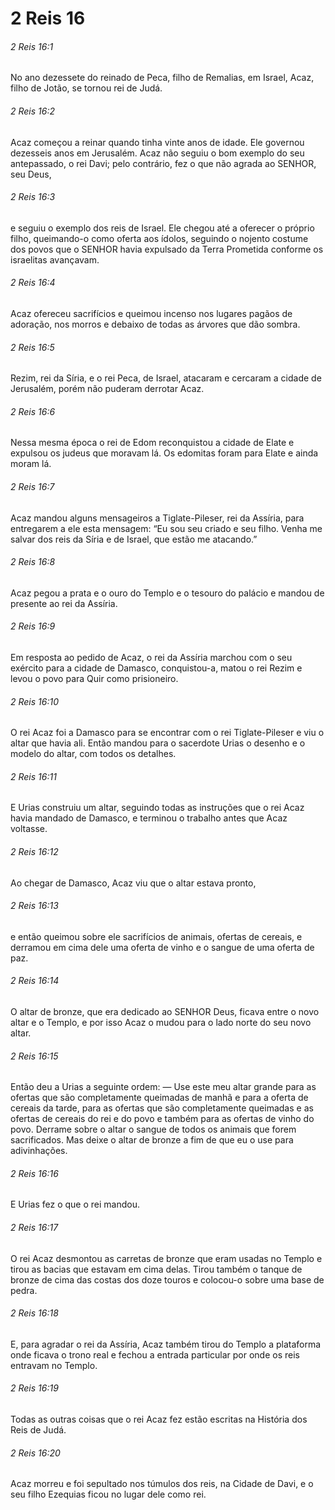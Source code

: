 # 2 Reis 16

###### 2 Reis 16:1

No ano dezessete do reinado de Peca, filho de Remalias, em Israel, Acaz, filho de Jotão, se tornou rei de Judá.

###### 2 Reis 16:2

Acaz começou a reinar quando tinha vinte anos de idade. Ele governou dezesseis anos em Jerusalém. Acaz não seguiu o bom exemplo do seu antepassado, o rei Davi; pelo contrário, fez o que não agrada ao SENHOR, seu Deus,

###### 2 Reis 16:3

e seguiu o exemplo dos reis de Israel. Ele chegou até a oferecer o próprio filho, queimando-o como oferta aos ídolos, seguindo o nojento costume dos povos que o SENHOR havia expulsado da Terra Prometida conforme os israelitas avançavam.

###### 2 Reis 16:4

Acaz ofereceu sacrifícios e queimou incenso nos lugares pagãos de adoração, nos morros e debaixo de todas as árvores que dão sombra.

###### 2 Reis 16:5

Rezim, rei da Síria, e o rei Peca, de Israel, atacaram e cercaram a cidade de Jerusalém, porém não puderam derrotar Acaz.

###### 2 Reis 16:6

Nessa mesma época o rei de Edom reconquistou a cidade de Elate e expulsou os judeus que moravam lá. Os edomitas foram para Elate e ainda moram lá.

###### 2 Reis 16:7

Acaz mandou alguns mensageiros a Tiglate-Pileser, rei da Assíria, para entregarem a ele esta mensagem: “Eu sou seu criado e seu filho. Venha me salvar dos reis da Síria e de Israel, que estão me atacando.”

###### 2 Reis 16:8

Acaz pegou a prata e o ouro do Templo e o tesouro do palácio e mandou de presente ao rei da Assíria.

###### 2 Reis 16:9

Em resposta ao pedido de Acaz, o rei da Assíria marchou com o seu exército para a cidade de Damasco, conquistou-a, matou o rei Rezim e levou o povo para Quir como prisioneiro.

###### 2 Reis 16:10

O rei Acaz foi a Damasco para se encontrar com o rei Tiglate-Pileser e viu o altar que havia ali. Então mandou para o sacerdote Urias o desenho e o modelo do altar, com todos os detalhes.

###### 2 Reis 16:11

E Urias construiu um altar, seguindo todas as instruções que o rei Acaz havia mandado de Damasco, e terminou o trabalho antes que Acaz voltasse.

###### 2 Reis 16:12

Ao chegar de Damasco, Acaz viu que o altar estava pronto,

###### 2 Reis 16:13

e então queimou sobre ele sacrifícios de animais, ofertas de cereais, e derramou em cima dele uma oferta de vinho e o sangue de uma oferta de paz.

###### 2 Reis 16:14

O altar de bronze, que era dedicado ao SENHOR Deus, ficava entre o novo altar e o Templo, e por isso Acaz o mudou para o lado norte do seu novo altar.

###### 2 Reis 16:15

Então deu a Urias a seguinte ordem: — Use este meu altar grande para as ofertas que são completamente queimadas de manhã e para a oferta de cereais da tarde, para as ofertas que são completamente queimadas e as ofertas de cereais do rei e do povo e também para as ofertas de vinho do povo. Derrame sobre o altar o sangue de todos os animais que forem sacrificados. Mas deixe o altar de bronze a fim de que eu o use para adivinhações.

###### 2 Reis 16:16

E Urias fez o que o rei mandou.

###### 2 Reis 16:17

O rei Acaz desmontou as carretas de bronze que eram usadas no Templo e tirou as bacias que estavam em cima delas. Tirou também o tanque de bronze de cima das costas dos doze touros e colocou-o sobre uma base de pedra.

###### 2 Reis 16:18

E, para agradar o rei da Assíria, Acaz também tirou do Templo a plataforma onde ficava o trono real e fechou a entrada particular por onde os reis entravam no Templo.

###### 2 Reis 16:19

Todas as outras coisas que o rei Acaz fez estão escritas na História dos Reis de Judá.

###### 2 Reis 16:20

Acaz morreu e foi sepultado nos túmulos dos reis, na Cidade de Davi, e o seu filho Ezequias ficou no lugar dele como rei.

